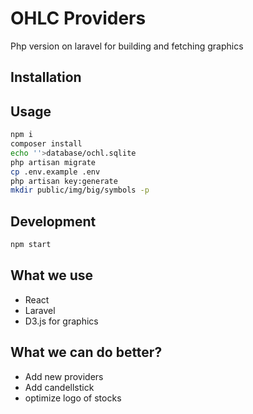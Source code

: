 # OHLC Providers

Php version on laravel for building and fetching graphics

## Installation

## Usage

```bash
npm i
composer install
echo ''>database/ochl.sqlite
php artisan migrate
cp .env.example .env
php artisan key:generate
mkdir public/img/big/symbols -p
```

## Development

```bash
npm start
```

## What we use
* React
* Laravel
* D3.js for graphics

## What we can do better?
- Add new providers
- Add candellstick
- optimize logo of stocks
